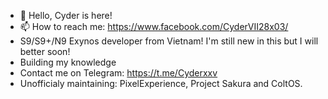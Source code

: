 - 👋 Hello, Cyder is here!
- 📫 How to reach me: https://www.facebook.com/CyderVII28x03/
- S9/S9+/N9 Exynos developer from Vietnam! I'm still new in this but I will better soon!
- Building my knowledge
- Contact me on Telegram: https://t.me/Cyderxxv
- Unofficialy maintaining: PixelExperience, Project Sakura and ColtOS.

<!---
CyderVII28x03/CyderVII28x03 is a ✨ special ✨ repository because its `README.md` (this file) appears on your GitHub profile.
You can click the Preview link to take a look at your changes.
--->
